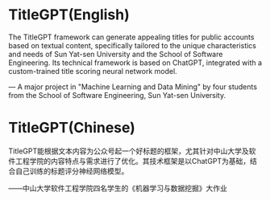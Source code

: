 # TitleGPT(English)
The TitleGPT framework can generate appealing titles for public accounts based on textual content, specifically tailored to the unique characteristics and needs of Sun Yat-sen University and the School of Software Engineering. Its technical framework is based on ChatGPT, integrated with a custom-trained title scoring neural network model.

— A major project in "Machine Learning and Data Mining" by four students from the School of Software Engineering, Sun Yat-sen University.

# TitleGPT(Chinese)
TitleGPT能根据文本内容为公众号起一个好标题的框架，尤其针对中山大学及软件工程学院的内容特点与需求进行了优化。其技术框架是以ChatGPT为基础，结合自己训练的标题评分神经网络模型。

——中山大学软件工程学院四名学生的《机器学习与数据挖掘》大作业
